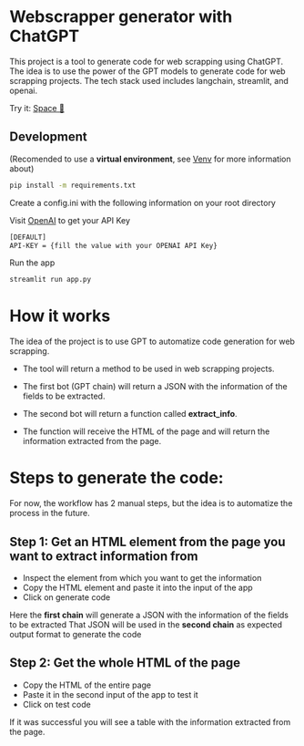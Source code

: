 # Webscrapper generator with ChatGPT
This project is a tool to generate code for web scrapping using ChatGPT. The idea is to use the power of the GPT models to generate code for web scrapping projects.
The tech stack used includes langchain, streamlit, and openai.

Try it: [Space 🤗](https://huggingface.co/spaces/aifanextreme/AI-webscraping)

## Development
(Recomended to use a **virtual environment**, see [Venv](https://docs.python.org/3/tutorial/venv.html) for more information about)

```bash
pip install -m requirements.txt
```

Create a config.ini with the following information on your root directory

Visit [OpenAI](https://help.openai.com/en/articles/4936850-where-do-i-find-my-secret-api-key) to get your API Key
```bash
[DEFAULT]
API-KEY = {fill the value with your OPENAI API Key}
```

Run the app

```bash
streamlit run app.py 
```

# How it works

The idea of the project is to use GPT to automatize code generation for web scrapping.
* The tool will return a method to be used in web scrapping projects.

* The first bot (GPT chain) will return a JSON with the information of the fields to be extracted.

* The second bot will return a function called **extract_info**.

* The function will receive the HTML of the page and will return the information extracted from the page.

# Steps to generate the code:
For now, the workflow has 2 manual steps, but the idea is to automatize the process in the future.

## Step 1: Get an HTML element from the page you want to extract information from
* Inspect the element from which you want to get the information
* Copy the HTML element and paste it into the input of the app
* Click on generate code

Here the **first chain** will generate a JSON with the information of the fields to be extracted
That JSON will be used in the **second chain** as expected output format to generate the code

## Step 2: Get the whole HTML of the page
* Copy the HTML of the entire page
* Paste it in the second input of the app to test it
* Click on test code

If it was successful you will see a table with the information extracted from the page.
